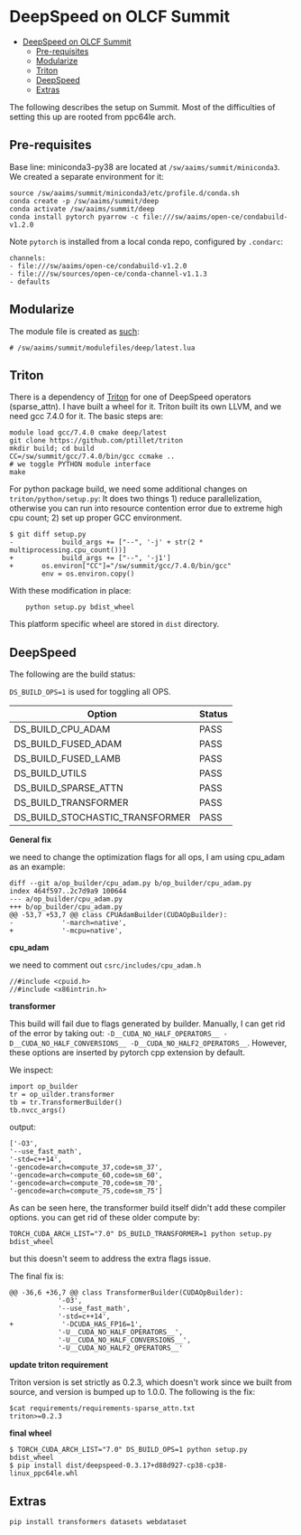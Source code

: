 # DeepSpeed on OLCF Summit

- [DeepSpeed on OLCF Summit](#deepspeed-on-olcf-summit)
  - [Pre-requisites](#pre-requisites)
  - [Modularize](#modularize)
  - [Triton](#triton)
  - [DeepSpeed](#deepspeed)
  - [Extras](#extras)

The following describes the setup on Summit. Most of the difficulties of
setting this up are rooted from ppc64le arch.

## Pre-requisites

Base line: miniconda3-py38 are located at `/sw/aaims/summit/miniconda3`. We
created a separate environment for it:

    source /sw/aaims/summit/miniconda3/etc/profile.d/conda.sh
    conda create -p /sw/aaims/summit/deep
    conda activate /sw/aaims/summit/deep
    conda install pytorch pyarrow -c file:///sw/aaims/open-ce/condabuild-v1.2.0

Note `pytorch` is installed from a local conda repo, configured by `.condarc`:

    channels:
    - file:///sw/aaims/open-ce/condabuild-v1.2.0
    - file:///sw/sources/open-ce/conda-channel-v1.1.3
    - defaults
      
## Modularize

The module file is created as [such](deep.lua): 

    # /sw/aaims/summit/modulefiles/deep/latest.lua
    

## Triton

There is a dependency of [Triton](https://github.com/ptillet/triton) for one
of DeepSpeed operators (sparse_attn). I have
built a wheel for it. Triton built its own LLVM, and we need gcc 7.4.0 for it.
The basic steps are:

    module load gcc/7.4.0 cmake deep/latest
    git clone https://github.com/ptillet/triton
    mkdir build; cd build
    CC=/sw/summit/gcc/7.4.0/bin/gcc ccmake ..
    # we toggle PYTHON module interface
    make


For python package build, we need some additional changes on
`triton/python/setup.py`: It does two things 1) reduce parallelization,
otherwise you can run into resource contention error due to extreme high cpu
count; 2) set up proper GCC environment.


    $ git diff setup.py
    -            build_args += ["--", '-j' + str(2 * multiprocessing.cpu_count())]
    +            build_args += ["--", '-j1']
    +       os.environ["CC"]="/sw/summit/gcc/7.4.0/bin/gcc"
            env = os.environ.copy()

With these modification in place:

        python setup.py bdist_wheel

This platform specific wheel are stored in `dist` directory. 


## DeepSpeed

The following are the build status:

`DS_BUILD_OPS=1`  is used for toggling all OPS.

| Option | Status| 
| ---    | ---   |
| DS_BUILD_CPU_ADAM     | PASS |
| DS_BUILD_FUSED_ADAM   | PASS |
| DS_BUILD_FUSED_LAMB   | PASS |
| DS_BUILD_UTILS        | PASS |
| DS_BUILD_SPARSE_ATTN  | PASS |
| DS_BUILD_TRANSFORMER  | PASS |
| DS_BUILD_STOCHASTIC_TRANSFORMER | PASS |


**General fix**

we need to change the optimization flags for all ops, I am using cpu_adam as
an example:

```
diff --git a/op_builder/cpu_adam.py b/op_builder/cpu_adam.py
index 464f597..2c7d9a9 100644
--- a/op_builder/cpu_adam.py
+++ b/op_builder/cpu_adam.py
@@ -53,7 +53,7 @@ class CPUAdamBuilder(CUDAOpBuilder):
-            '-march=native',
+            '-mcpu=native',
```

**cpu_adam**

we need to comment out `csrc/includes/cpu_adam.h`

    //#include <cpuid.h>
    //#include <x86intrin.h>


**transformer**

This build will fail due to flags generated by builder. Manually, I can get rid of the error by taking out:
``-D__CUDA_NO_HALF_OPERATORS__ -D__CUDA_NO_HALF_CONVERSIONS__
-D__CUDA_NO_HALF2_OPERATORS__``. However, these options are inserted by
pytorch cpp extension by default.

We inspect:

    import op_builder
    tr = op_uilder.transformer
    tb = tr.TransformerBuilder()
    tb.nvcc_args()

output:

    ['-O3',
    '--use_fast_math',
    '-std=c++14',
    '-gencode=arch=compute_37,code=sm_37',
    '-gencode=arch=compute_60,code=sm_60',
    '-gencode=arch=compute_70,code=sm_70',
    '-gencode=arch=compute_75,code=sm_75']

As can be seen here, the transformer build itself didn't add these compiler
options. you can get rid of these older compute by:

    TORCH_CUDA_ARCH_LIST="7.0" DS_BUILD_TRANSFORMER=1 python setup.py bdist_wheel

but this doesn't seem to address the extra flags issue.

The final fix is:

    @@ -36,6 +36,7 @@ class TransformerBuilder(CUDAOpBuilder):
                '-O3',
                '--use_fast_math',
                '-std=c++14',
    +            '-DCUDA_HAS_FP16=1',
                '-U__CUDA_NO_HALF_OPERATORS__',
                '-U__CUDA_NO_HALF_CONVERSIONS__',
                '-U__CUDA_NO_HALF2_OPERATORS__'

**update triton requirement**

Triton version is set strictly as 0.2.3, which doesn't work since we built
from source, and version is bumped up to 1.0.0. The following is the fix:

    $cat requirements/requirements-sparse_attn.txt
    triton>=0.2.3

**final wheel**

    $ TORCH_CUDA_ARCH_LIST="7.0" DS_BUILD_OPS=1 python setup.py bdist_wheel
    $ pip install dist/deepspeed-0.3.17+d88d927-cp38-cp38-linux_ppc64le.whl


## Extras

    pip install transformers datasets webdataset
    